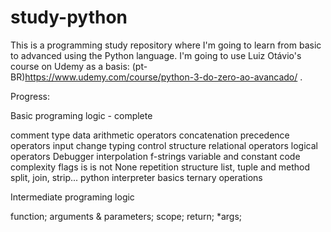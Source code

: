 # study-python

This is a programming study repository where I'm going to learn from basic to advanced using the Python language. I'm going to use Luiz Otávio's course on Udemy as a basis: (pt-BR)https://www.udemy.com/course/python-3-do-zero-ao-avancado/ .

Progress:

Basic programing logic - complete

comment
type data
arithmetic operators
concatenation
precedence operators
input
change typing
control structure
relational operators
logical operators
Debugger
interpolation
f-strings
variable and constant
code complexity
flags is is not None
repetition structure
list, tuple and method
split, join, strip...
python interpreter basics
ternary operations

Intermediate programing logic

function;
arguments & parameters;
scope;
return;
\*args;
